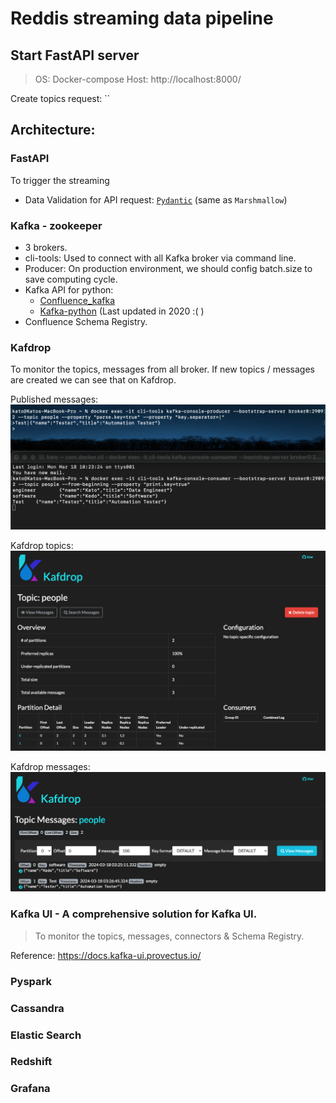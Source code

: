 # Reddis streaming data pipeline

## Start FastAPI server
> OS: Docker-compose
> Host: http://localhost:8000/

Create topics request: ``

## Architecture:
### FastAPI
To trigger the streaming
- Data Validation for API request: [`Pydantic`](https://fastapi.tiangolo.com/vi/python-types/#pydantic-models) (same as `Marshmallow`)

### Kafka - zookeeper
- 3 brokers.
- cli-tools: Used to connect with all Kafka broker via command line.
- Producer: On production environment, we should config batch.size to save computing cycle.
- Kafka API for python:
  - [Confluence_kafka](https://docs.confluent.io/kafka-clients/python/current/overview.html)
  - [Kafka-python](https://kafka-python.readthedocs.io/en/master/) (Last updated in 2020 :( )
- Confluence Schema Registry.

### Kafdrop
To monitor the topics, messages from all broker. If new topics / messages are created we can see that on Kafdrop.

Published messages:
![kafaka-messages.png](kafka%2Fmedia%2Fkafaka-messages.png)

Kafdrop topics:
![kafdrop-topics.png](kafka%2Fmedia%2Fkafdrop-topics.png)

Kafdrop messages:
![kafdrop-messages.png](kafka%2Fmedia%2Fkafdrop-messages.png)

### Kafka UI - A comprehensive solution for Kafka UI.
> To monitor the topics, messages, connectors & Schema Registry.

Reference: https://docs.kafka-ui.provectus.io/

### Pyspark


### Cassandra

### Elastic Search

### Redshift



### Grafana
